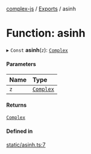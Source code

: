 [complex-js](../README.md) / [Exports](../modules.md) / asinh

# Function: asinh

▸ `Const` **asinh**(`z`): [`Complex`](../classes/Complex.md)

#### Parameters

| Name | Type |
| :------ | :------ |
| `z` | [`Complex`](../classes/Complex.md) |

#### Returns

[`Complex`](../classes/Complex.md)

#### Defined in

[static/asinh.ts:7](https://github.com/patrickroberts/complex/blob/master/src/static/asinh.ts#L7)
